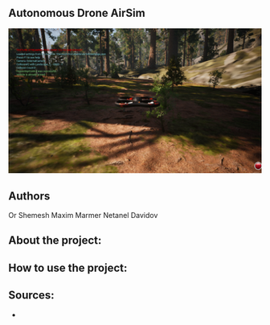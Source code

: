 ## Autonomous Drone AirSim
![image](https://github.com/OrShemesh1992/Autonomous_Drone_AirSim/blob/master/code/images/first.png)



## Authors

Or Shemesh Maxim Marmer Netanel Davidov






## About the project:




## How to use the project:







## Sources:

* 
